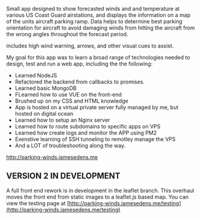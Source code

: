 
Small app designed to show forecasted winds and and temperature at various US Coast Guard airstations, and displays the information on a map of the units aircraft parking ramp. Data helps to determine best parking orientation for aircraft to avoid damaging winds from hitting the aircraft from the wrong angles throughout the forecast period.

includes high wind warning, arrows, and other visual cues to assist.

My goal for this app was to learn a broad range of technologies needed to design, test and run a web app, including the the following:
- Learned NodeJS
- Refactored the backend from callbacks to promises.
- Learned basic MongoDB
- FLearned how to use VUE on the front-end
- Brushed up on my CSS and HTML knowledge
- App is hosted on a virtual private server fully managed by me, but hosted on digital ocean
- Learned how to setup an Nginx server
- Learned how to route subdomains to specific apps on VPS
- Learned how create logs and monitor the APP using PM2
- Exenstive learning of SSH tunneling to remotley manage the VPS
- And a LOT of troubleshooting along the way.

http://parking-winds.jamesedens.me

## VERSION 2 IN DEVELOPMENT
A full front end rework is in development in the leaflet branch. This overhaul moves the front end from static images to a leaflet.js based map.
You can view the testing page at
[http://parking-winds.jamesedens.me/testing](http://parking-winds.jamesedens.me/testing)

